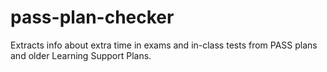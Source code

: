 # pass-plan-checker
Extracts info about extra time in exams and in-class tests from PASS plans and older Learning Support Plans.
